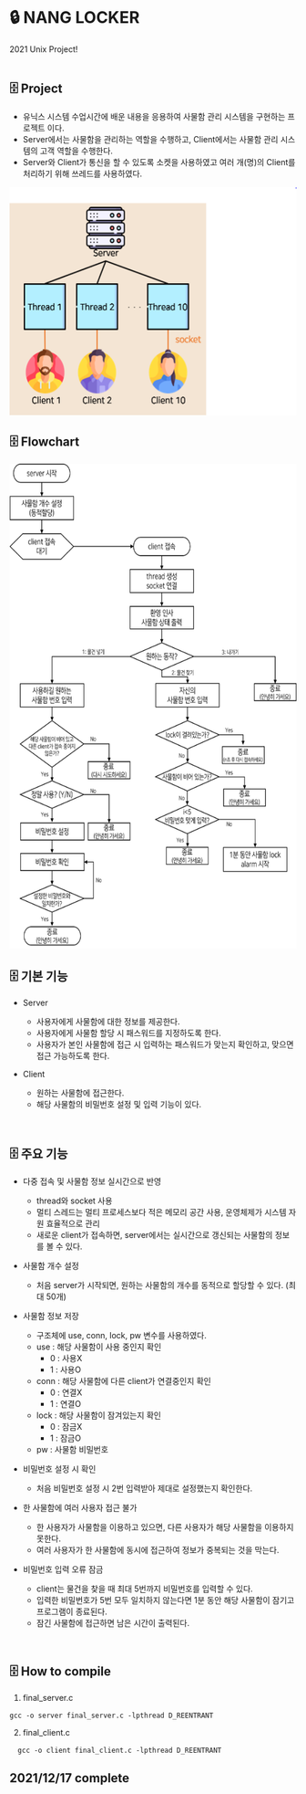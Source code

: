 # 🔒 NANG LOCKER
2021 Unix Project!   
</br>



## 🗄 Project
* 유닉스 시스템 수업시간에 배운 내용을 응용하여 사물함 관리 시스템을 구현하는 프로젝트 이다.  
* Server에서는 사물함을 관리하는 역할을 수행하고, Client에서는 사물함 관리 시스템의 고객 역할을 수행한다.  
* Server와 Client가 통신을 할 수 있도록 소켓을 사용하였고 여러 개(명)의 Client를 처리하기 위해 쓰레드를 사용하였다.  
<img src="./img/1.PNG" width="600" height="400">    
</br>

## 🗄 Flowchart  
<img src="./img/2.png" width="550" height="850">
</br>

## 🗄 기본 기능
* Server
  - 사용자에게 사물함에 대한 정보를 제공한다.
  - 사용자에게 사물함 할당 시 패스워드를 지정하도록 한다.
  - 사용자가 본인 사물함에 접근 시 입력하는 패스워드가 맞는지 확인하고, 맞으면 접근 가능하도록 한다.
   
* Client
  - 원하는 사물함에 접근한다.
  - 해당 사물함의 비밀번호 설정 및 입력 기능이 있다.   
</br>   
   
## 🗄 주요 기능
* 다중 접속 및 사물함 정보 실시간으로 반영
  - thread와 socket 사용
  - 멀티 스레드는 멀티 프로세스보다 적은 메모리 공간 사용, 운영체제가 시스템 자원 효율적으로 관리
  - 새로운 client가 접속하면, server에서는 실시간으로 갱신되는 사물함의 정보를 볼 수 있다.
   
* 사물함 개수 설정
  - 처음 server가 시작되면, 원하는 사물함의 개수를 동적으로 할당할 수 있다. (최대 50개)
   
* 사물함 정보 저장
  - 구조체에 use, conn, lock, pw 변수를 사용하였다.
  - use : 해당 사물함이 사용 중인지 확인
    + 0 : 사용X
    + 1 : 사용O
  - conn : 해당 사물함에 다른 client가 연결중인지 확인
    + 0 : 연결X
    + 1 : 연결O   
  - lock : 해당 사물함이 잠겨있는지 확인
    + 0 : 잠금X
    + 1 : 잠금O
  - pw : 사물함 비밀번호
   
* 비밀번호 설정 시 확인
  - 처음 비밀번호 설정 시 2번 입력받아 제대로 설정했는지 확인한다.
   
* 한 사물함에 여러 사용자 접근 불가
  - 한 사용자가 사물함을 이용하고 있으면, 다른 사용자가 해당 사물함을 이용하지 못한다.
  - 여러 사용자가 한 사물함에 동시에 접근하여 정보가 중복되는 것을 막는다.
   
* 비밀번호 입력 오류 잠금
  - client는 물건을 찾을 때 최대 5번까지 비밀번호를 입력할 수 있다.
  - 입력한 비밀번호가 5번 모두 일치하지 않는다면 1분 동안 해당 사물함이 잠기고 프로그램이 종료된다.
  - 잠긴 사물함에 접근하면 남은 시간이 출력된다.
</br>

## 🗄 How to compile
1. final_server.c   
```
gcc -o server final_server.c -lpthread D_REENTRANT
```

2. final_client.c   
```
  gcc -o client final_client.c -lpthread D_REENTRANT   
````


## 2021/12/17 complete
